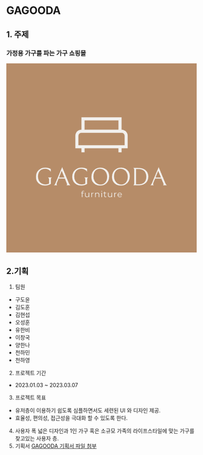 # GAGOODA
## 1. 주제
### 가정용 가구를 파는 가구 쇼핑몰
![LOGO](https://github.com/oyunmintrio95/markdown_practice/blob/main/%EC%8A%A4%ED%81%AC%EB%A6%B0%EC%83%B7%202023-01-04%20%EC%98%A4%ED%9B%84%2012.41.18.png "GAGOODA 로고")

## 2.기획
1) 팀원
  * 구도윤
  * 김도훈
  * 김현섭
  * 오성훈
  * 유한비
  * 이창국
  * 양한나
  * 천하민
  * 천하영
  
2) 프로젝트 기간
  * 2023.01.03 ~ 2023.03.07
3) 프로젝트 목표
  * 유저층이 이용하기 쉽도록 심플하면서도 세련된 UI 와 디자인 제공. 
  * 효율성, 편의성, 접근성을 극대화 할 수 있도록 한다.
4) 사용자
  폭 넓은 디자인과 1인 가구 혹은 소규모 가족의 라이프스타일에 맞는 가구를 찾고있는 사용자 층.
5) 기획서
  [GAGOODA 기획서 파일 첨부]()
